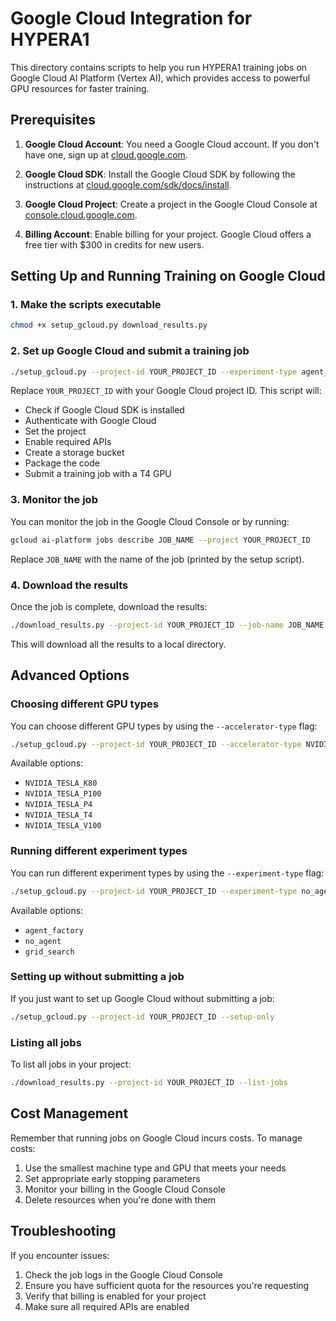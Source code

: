 # Google Cloud Integration for HYPERA1

This directory contains scripts to help you run HYPERA1 training jobs on Google Cloud AI Platform (Vertex AI), which provides access to powerful GPU resources for faster training.

## Prerequisites

1. **Google Cloud Account**: You need a Google Cloud account. If you don't have one, sign up at [cloud.google.com](https://cloud.google.com/).

2. **Google Cloud SDK**: Install the Google Cloud SDK by following the instructions at [cloud.google.com/sdk/docs/install](https://cloud.google.com/sdk/docs/install).

3. **Google Cloud Project**: Create a project in the Google Cloud Console at [console.cloud.google.com](https://console.cloud.google.com/).

4. **Billing Account**: Enable billing for your project. Google Cloud offers a free tier with $300 in credits for new users.

## Setting Up and Running Training on Google Cloud

### 1. Make the scripts executable

```bash
chmod +x setup_gcloud.py download_results.py
```

### 2. Set up Google Cloud and submit a training job

```bash
./setup_gcloud.py --project-id YOUR_PROJECT_ID --experiment-type agent_factory
```

Replace `YOUR_PROJECT_ID` with your Google Cloud project ID. This script will:

- Check if Google Cloud SDK is installed
- Authenticate with Google Cloud
- Set the project
- Enable required APIs
- Create a storage bucket
- Package the code
- Submit a training job with a T4 GPU

### 3. Monitor the job

You can monitor the job in the Google Cloud Console or by running:

```bash
gcloud ai-platform jobs describe JOB_NAME --project YOUR_PROJECT_ID
```

Replace `JOB_NAME` with the name of the job (printed by the setup script).

### 4. Download the results

Once the job is complete, download the results:

```bash
./download_results.py --project-id YOUR_PROJECT_ID --job-name JOB_NAME
```

This will download all the results to a local directory.

## Advanced Options

### Choosing different GPU types

You can choose different GPU types by using the `--accelerator-type` flag:

```bash
./setup_gcloud.py --project-id YOUR_PROJECT_ID --accelerator-type NVIDIA_TESLA_V100 --accelerator-count 1
```

Available options:
- `NVIDIA_TESLA_K80`
- `NVIDIA_TESLA_P100`
- `NVIDIA_TESLA_P4`
- `NVIDIA_TESLA_T4`
- `NVIDIA_TESLA_V100`

### Running different experiment types

You can run different experiment types by using the `--experiment-type` flag:

```bash
./setup_gcloud.py --project-id YOUR_PROJECT_ID --experiment-type no_agent
```

Available options:
- `agent_factory`
- `no_agent`
- `grid_search`

### Setting up without submitting a job

If you just want to set up Google Cloud without submitting a job:

```bash
./setup_gcloud.py --project-id YOUR_PROJECT_ID --setup-only
```

### Listing all jobs

To list all jobs in your project:

```bash
./download_results.py --project-id YOUR_PROJECT_ID --list-jobs
```

## Cost Management

Remember that running jobs on Google Cloud incurs costs. To manage costs:

1. Use the smallest machine type and GPU that meets your needs
2. Set appropriate early stopping parameters
3. Monitor your billing in the Google Cloud Console
4. Delete resources when you're done with them

## Troubleshooting

If you encounter issues:

1. Check the job logs in the Google Cloud Console
2. Ensure you have sufficient quota for the resources you're requesting
3. Verify that billing is enabled for your project
4. Make sure all required APIs are enabled
